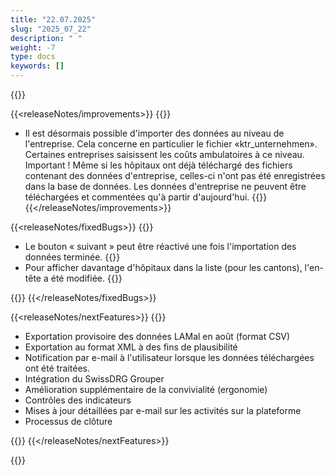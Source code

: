 ```yaml
---
title: "22.07.2025" 
slug: "2025_07_22" 
description: " "
weight: -7
type: docs
keywords: []
---
```


{{<releaseNotes>}}

{{<releaseNotes/improvements>}}
{{<markdown>}}

- Il est désormais possible d'importer des données au niveau de l'entreprise. Cela concerne en particulier le fichier «ktr_unternehmen». Certaines entreprises saisissent les coûts ambulatoires à ce niveau. Important ! Même si les hôpitaux ont déjà téléchargé des fichiers contenant des données d'entreprise, celles-ci n'ont pas été enregistrées dans la base de données. Les données d'entreprise ne peuvent être téléchargées et commentées qu'à partir d'aujourd'hui.
{{</markdown>}}
{{</releaseNotes/improvements>}}

{{<releaseNotes/fixedBugs>}}
{{<markdown>}}

- Le bouton « suivant » peut être réactivé une fois l'importation des données terminée.
{{<insertImage image="bug_suivant_f.png" class="edge max-w-90">}}
- Pour afficher davantage d'hôpitaux dans la liste (pour les cantons), l'en-tête a été modifiée.
{{<insertImage image="bug_liste_hop_f.png" class="edge max-w-90">}}

{{</markdown>}}
{{</releaseNotes/fixedBugs>}}

{{<releaseNotes/nextFeatures>}}
{{<markdown>}}

- Exportation provisoire des données LAMal en août (format CSV)
- Exportation au format XML à des fins de plausibilité
- Notification par e-mail à l'utilisateur lorsque les données téléchargées ont été traitées.
- Intégration du SwissDRG Grouper
- Amélioration supplémentaire de la convivialité (ergonomie)
- Contrôles des indicateurs
- Mises à jour détaillées par e-mail sur les activités sur la plateforme
- Processus de clôture

{{</markdown>}}
{{</releaseNotes/nextFeatures>}}

{{</releaseNotes>}}
